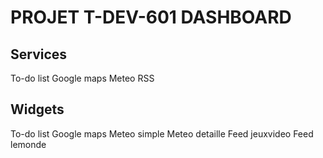 # PROJET T-DEV-601 DASHBOARD

## Services

To-do list
Google maps
Meteo
RSS

## Widgets

To-do list
Google maps
Meteo simple
Meteo detaille
Feed jeuxvideo
Feed lemonde
